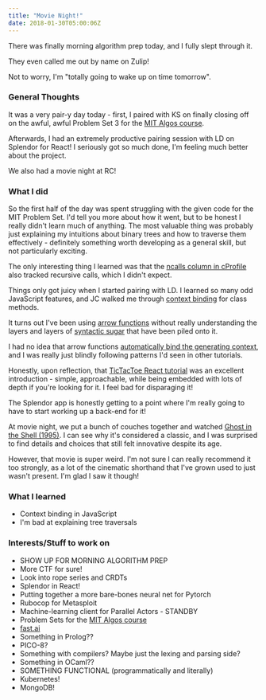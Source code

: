 ```yaml
---
title: "Movie Night!"
date: 2018-01-30T05:00:06Z
---
```

There was finally morning algorithm prep today, and I fully slept through it.

They even called me out by name on Zulip!

Not to worry, I'm "totally going to wake up on time tomorrow".

### General Thoughts
It was a very pair-y day today - first, I paired with KS on finally closing off on the awful, awful Problem Set 3 for the [MIT Algos course](https://ocw.mit.edu/courses/electrical-engineering-and-computer-science/6-006-introduction-to-algorithms-fall-2011/assignments/).

Afterwards, I had an extremely productive pairing session with LD on Splendor for React! I seriously got so much done, I'm feeling much better about the project.

We also had a movie night at RC!

### What I did
So the first half of the day was spent struggling with the given code for the MIT Problem Set. I'd tell you more about how it went, but to be honest I really didn't learn much of anything. The most valuable thing was probably just explaining my intuitions about binary trees and how to traverse them effectively - definitely something worth developing as a general skill, but not particularly exciting.

The only interesting thing I learned was that the [ncalls column in cProfile](https://stackoverflow.com/questions/23018985/python-cprofile-results-two-numbers-for-ncalls) also tracked recursive calls, which I didn't expect.

Things only got juicy when I started pairing with LD. I learned so many odd JavaScript features, and JC walked me through [context binding](https://developer.mozilla.org/en-US/docs/Web/JavaScript/Reference/Global_Objects/Function/bind) for class methods.

It turns out I've been using [arrow functions](https://www.sitepoint.com/es6-arrow-functions-new-fat-concise-syntax-javascript/) without really understanding the layers and layers of [syntactic sugar](https://en.wikipedia.org/wiki/Syntactic_sugar) that have been piled onto it.

I had no idea that arrow functions [automatically bind the generating context](https://medium.com/komenco/react-autobinding-2261a1092849), and I was really just blindly following patterns I'd seen in other tutorials.

Honestly, upon reflection, that [TicTacToe React tutorial](https://reactjs.org/tutorial/tutorial.html) was an excellent introduction - simple, approachable, while being embedded with lots of depth if you're looking for it. I feel bad for disparaging it!

The Splendor app is honestly getting to a point where I'm really going to have to start working up a back-end for it!

At movie night, we put a bunch of couches together and watched [Ghost in the Shell (1995)](http://www.imdb.com/title/tt0113568/). I can see why it's considered a classic, and I was surprised to find details and choices that still felt innovative despite its age. 

However, that movie is super weird. I'm not sure I can really recommend it too strongly, as a lot of the cinematic shorthand that I've grown used to just wasn't present. I'm glad I saw it though!

### What I learned
* Context binding in JavaScript
* I'm bad at explaining tree traversals

### Interests/Stuff to work on
* SHOW UP FOR MORNING ALGORITHM PREP
* More CTF for sure!
* Look into rope series and CRDTs
* Splendor in React!
* Putting together a more bare-bones neural net for Pytorch
* Rubocop for Metasploit
* Machine-learning client for Parallel Actors - STANDBY
* Problem Sets for the [MIT Algos course](https://ocw.mit.edu/courses/electrical-engineering-and-computer-science/6-006-introduction-to-algorithms-fall-2011/assignments/)
* [fast.ai](http://www.fast.ai/)
* Something in Prolog??
* PICO-8?
* Something with compilers? Maybe just the lexing and parsing side?
* Something in OCaml??
* SOMETHING FUNCTIONAL (programmatically and literally)
* Kubernetes!
* MongoDB!
